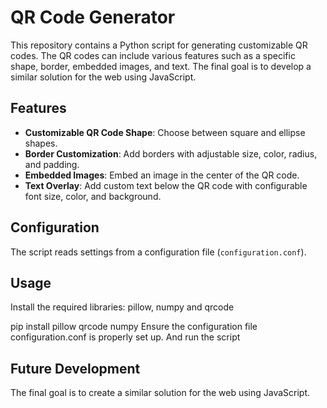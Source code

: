 # QR Code Generator

This repository contains a Python script for generating customizable QR codes. The QR codes can include various features such as a specific shape, border, embedded images, and text. The final goal is to develop a similar solution for the web using JavaScript.

## Features

- **Customizable QR Code Shape**: Choose between square and ellipse shapes.
- **Border Customization**: Add borders with adjustable size, color, radius, and padding.
- **Embedded Images**: Embed an image in the center of the QR code.
- **Text Overlay**: Add custom text below the QR code with configurable font size, color, and background.

## Configuration

The script reads settings from a configuration file (`configuration.conf`).
## Usage
Install the required libraries:
pillow, numpy and qrcode

pip install pillow qrcode numpy
Ensure the configuration file configuration.conf is properly set up.
And run the script

## Future Development
The final goal is to create a similar solution for the web using JavaScript.
